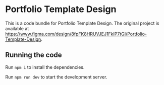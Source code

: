 
  # Portfolio Template Design

  This is a code bundle for Portfolio Template Design. The original project is available at https://www.figma.com/design/8fpFK8HRUVJEJ1FkIP7tGI/Portfolio-Template-Design.

  ## Running the code

  Run `npm i` to install the dependencies.

  Run `npm run dev` to start the development server.
  